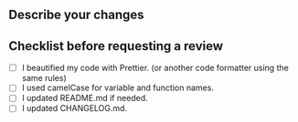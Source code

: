 ## Describe your changes

## Checklist before requesting a review
- [ ] I beautified my code with Prettier. (or another code formatter using the same rules)
- [ ] I used camelCase for variable and function names.
- [ ] I updated README.md if needed.
- [ ] I updated CHANGELOG.md.
